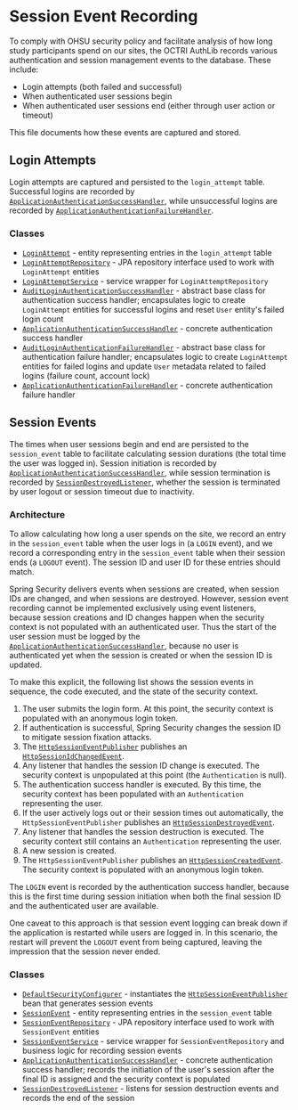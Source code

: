 # Session Event Recording

To comply with OHSU security policy and facilitate analysis of how long study participants spend on our sites, the OCTRI AuthLib records various authentication and session management events to the database. These include:

* Login attempts (both failed and successful)
* When authenticated user sessions begin
* When authenticated user sessions end (either through user action or timeout)

This file documents how these events are captured and stored.

## Login Attempts

Login attempts are captured and persisted to the `login_attempt` table. Successful logins are recorded by [`ApplicationAuthenticationSuccessHandler`](../authentication_lib/src/main/java/org/octri/authentication/server/security/ApplicationAuthenticationSuccessHandler.java), while unsuccessful logins are recorded by [`ApplicationAuthenticationFailureHandler`](../authentication_lib/src/main/java/org/octri/authentication/server/security/ApplicationAuthenticationFailureHandler.java).

### Classes

* [`LoginAttempt`](../authentication_lib/src/main/java/org/octri/authentication/server/security/entity/LoginAttempt.java) - entity representing entries in the `login_attempt` table
* [`LoginAttemptRepository`](../authentication_lib/src/main/java/org/octri/authentication/server/security/repository/LoginAttemptRepository.java) - JPA repository interface used to work with `LoginAttempt` entities
* [`LoginAttemptService`](../authentication_lib/src/main/java/org/octri/authentication/server/security/service/LoginAttemptService.java) - service wrapper for `LoginAttemptRepository`
* [`AuditLoginAuthenticationSuccessHandler`](../authentication_lib/src/main/java/org/octri/authentication/server/security/AuditLoginAuthenticationSuccessHandler.java) - abstract base class for authentication success handler; encapsulates logic to create `LoginAttempt` entities for successful logins and reset `User` entity's failed login count
* [`ApplicationAuthenticationSuccessHandler`](../authentication_lib/src/main/java/org/octri/authentication/server/security/ApplicationAuthenticationSuccessHandler.java) - concrete authentication success handler
* [`AuditLoginAuthenticationFailureHandler`](../authentication_lib/src/main/java/org/octri/authentication/server/security/AuditLoginAuthenticationFailureHandler.java) - abstract base class for authentication failure handler; encapsulates logic to create `LoginAttempt` entities for failed logins and update `User` metadata related to failed logins (failure count, account lock)
* [`ApplicationAuthenticationFailureHandler`](../authentication_lib/src/main/java/org/octri/authentication/server/security/ApplicationAuthenticationFailureHandler.java) - concrete authentication failure handler

## Session Events

The times when user sessions begin and end are persisted to the `session_event` table to facilitate calculating session durations (the total time the user was logged in). Session initiation is recorded by [`ApplicationAuthenticationSuccessHandler`](./authentication_lib/src/main/java/org/octri/authentication/server/security/ApplicationAuthenticationSuccessHandler.java), while session termination is recorded by [`SessionDestroyedListener`](./authentication_lib/src/main/java/org/octri/authentication/server/security/SessionDestroyedListener.java), whether the session is terminated by user logout or session timeout due to inactivity.

### Architecture

To allow calculating how long a user spends on the site, we record an entry in the `session_event` table when the user logs in (a `LOGIN` event), and we record a corresponding entry in the `session_event` table when their session ends (a `LOGOUT` event). The session ID and user ID for these entries should match.

Spring Security delivers events when sessions are created, when session IDs are changed, and when sessions are destroyed. However, session event recording cannot be implemented exclusively using event listeners, because session creations and ID changes happen when the security context is not populated with an authenticated user. Thus the start of the user session must be logged by the [`ApplicationAuthenticationSuccessHandler`](./authentication_lib/src/main/java/org/octri/authentication/server/security/ApplicationAuthenticationSuccessHandler.java), because no user is authenticated yet when the session is created or when the session ID is updated.

To make this explicit, the following list shows the session events in sequence, the code executed, and the state of the security context.

1. The user submits the login form. At this point, the security context is populated with an anonymous login token.
2. If authentication is successful, Spring Security changes the session ID to mitigate session fixation attacks.
3. The [`HttpSessionEventPublisher`](https://docs.spring.io/spring-security/site/docs/current/api/org/springframework/security/web/session/HttpSessionEventPublisher.html) publishes an [`HttpSessionIdChangedEvent`](https://docs.spring.io/spring-security/site/docs/current/api/org/springframework/security/web/session/HttpSessionIdChangedEvent.html).
4. Any listener that handles the session ID change is executed. The security context is unpopulated at this point (the `Authentication` is null).
5. The authentication success handler is executed. By this time, the security context has been populated with an `Authentication` representing the user.
6. If the user actively logs out or their session times out automatically, the `HttpSessionEventPublisher` publishes an [`HttpSessionDestroyedEvent`](https://docs.spring.io/spring-security/site/docs/current/api/org/springframework/security/web/session/HttpSessionDestroyedEvent.html).
7. Any listener that handles the session destruction is executed. The security context still contains an `Authentication` representing the user.
8. A new session is created.
9. The `HttpSessionEventPublisher` publishes an [`HttpSessionCreatedEvent`](https://docs.spring.io/spring-security/site/docs/current/api/org/springframework/security/web/session/HttpSessionCreatedEvent.html). The security context is populated with an anonymous login token.

The `LOGIN` event is recorded by the authentication success handler, because this is the first time during session initiation when both the final session ID and the authenticated user are available.

One caveat to this approach is that session event logging can break down if the application is restarted while users are logged in. In this scenario, the restart will prevent the `LOGOUT` event from being captured, leaving the impression that the session never ended.

### Classes

* [`DefaultSecurityConfigurer`](../authentication_lib/src/main/java/org/octri/authentication/DefaultSecurityConfigurer.java) - instantiates the [`HttpSessionEventPublisher`](https://docs.spring.io/spring-security/site/docs/current/api/org/springframework/security/web/session/HttpSessionEventPublisher.html) bean that generates session events
* [`SessionEvent`](../authentication_lib/src/main/java/org/octri/authentication/server/security/entity/SessionEvent.java) - entity representing entries in the `session_event` table
* [`SessionEventRepository`](../authentication_lib/src/main/java/org/octri/authentication/server/security/repository/SessionEventRepository.java) - JPA repository interface used to work with `SessionEvent` entities
* [`SessionEventService`](../authentication_lib/src/main/java/org/octri/authentication/server/security/service/SessionEventService.java) - service wrapper for `SessionEventRepository` and business logic for recording session events
* [`ApplicationAuthenticationSuccessHandler`](../authentication_lib/src/main/java/org/octri/authentication/server/security/ApplicationAuthenticationSuccessHandler.java) - concrete authentication success handler; records the initiation of the user's session after the final ID is assigned and the security context is populated
* [`SessionDestroyedListener`](../authentication_lib/src/main/java/org/octri/authentication/server/security/SessionDestroyedListener.java) - listens for session destruction events and records the end of the session

